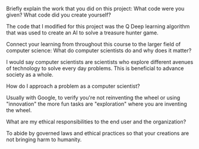 
Briefly explain the work that you did on this project: What code were you given? What code did you create yourself?

The code that I modified for this project was the Q Deep learning algorithm that was used to create an AI to solve a treasure hunter game.

Connect your learning from throughout this course to the larger field of computer science:
What do computer scientists do and why does it matter?

I would say computer scientists are scientists who explore different avenues of technology to solve every day problems. This is beneficial to advance society as a whole.

How do I approach a problem as a computer scientist?

Usually with Google, to verify you're not reinventing the wheel or using "innovation" the more fun tasks are "exploration" where you are inventing the wheel.

What are my ethical responsibilities to the end user and the organization?

To abide by governed laws and ethical practices so that your creations are not bringing harm to humanity. 
